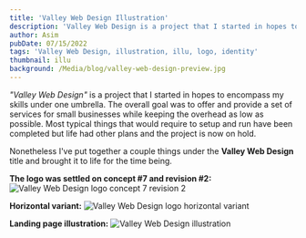 ```yaml
---
title: 'Valley Web Design Illustration'
description: 'Valley Web Design is a project that I started in hopes to encompass my skills under one umbrella. The overall goal was to offer and provide a set of services for small businesses while keeping the overhead as low as possible. Most typical things that would require to setup and run have been completed but life had other plans and the project is now on hold.'
author: Asim
pubDate: 07/15/2022
tags: 'Valley Web Design, illustration, illu, logo, identity'
thumbnail: illu
background: /Media/blog/valley-web-design-preview.jpg
---
```


*"Valley Web Design"* is a project that I started in hopes to encompass my skills under one umbrella. The overall goal was to offer and provide a set of services for small businesses while keeping the overhead as low as possible. Most typical things that would require to setup and run have been completed but life had other plans and the project is now on hold.

Nonetheless I've put together a couple things under the **Valley Web Design** title and brought it to life for the time being. 

**The logo was settled on concept #7 and revision #2:**
![Valley Web Design logo concept 7 revision 2](/Media/blog/valley-web-design-r2-c7.jpg "Valley Web Design logo concept 7 revision 2")

**Horizontal variant:**
![Valley Web Design logo horizontal variant](/Media/blog/valley-web-design-logo-horizontal.jpg "Valley Web Design logo horizontal variant")

**Landing page illustration:**
![Valley Web Design illustration](/Media/blog/valley-web-design-illu.jpg "Premonition 2020")
